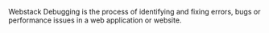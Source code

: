 Webstack Debugging is the process of identifying and fixing errors, bugs or performance issues in a web application or website.
